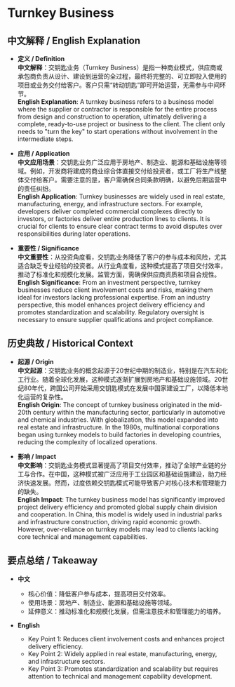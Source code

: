 # Turnkey Business

## 中文解释 / English Explanation

* **定义 / Definition**  
  **中文解释**：交钥匙业务（Turnkey Business）是指一种商业模式，供应商或承包商负责从设计、建设到运营的全过程，最终将完整的、可立即投入使用的项目或业务交付给客户。客户只需“转动钥匙”即可开始运营，无需参与中间环节。  
  **English Explanation**: A turnkey business refers to a business model where the supplier or contractor is responsible for the entire process from design and construction to operation, ultimately delivering a complete, ready-to-use project or business to the client. The client only needs to "turn the key" to start operations without involvement in the intermediate steps.

* **应用 / Application**  
  **中文应用场景**：交钥匙业务广泛应用于房地产、制造业、能源和基础设施等领域。例如，开发商将建成的商业综合体直接交付给投资者，或工厂将生产线整体交付给客户。需要注意的是，客户需确保合同条款明确，以避免后期运营中的责任纠纷。  
  **English Application**: Turnkey businesses are widely used in real estate, manufacturing, energy, and infrastructure sectors. For example, developers deliver completed commercial complexes directly to investors, or factories deliver entire production lines to clients. It is crucial for clients to ensure clear contract terms to avoid disputes over responsibilities during later operations.

* **重要性 / Significance**  
  **中文重要性**：从投资角度看，交钥匙业务降低了客户的参与成本和风险，尤其适合缺乏专业经验的投资者。从行业角度看，这种模式提高了项目交付效率，推动了标准化和规模化发展。监管方面，需确保供应商资质和项目合规性。  
  **English Significance**: From an investment perspective, turnkey businesses reduce client involvement costs and risks, making them ideal for investors lacking professional expertise. From an industry perspective, this model enhances project delivery efficiency and promotes standardization and scalability. Regulatory oversight is necessary to ensure supplier qualifications and project compliance.

## 历史典故 / Historical Context

* **起源 / Origin**  
  **中文起源**：交钥匙业务的概念起源于20世纪中期的制造业，特别是在汽车和化工行业。随着全球化发展，这种模式逐渐扩展到房地产和基础设施领域。20世纪80年代，跨国公司开始采用交钥匙模式在发展中国家建设工厂，以降低本地化运营的复杂性。  
  **English Origin**: The concept of turnkey business originated in the mid-20th century within the manufacturing sector, particularly in automotive and chemical industries. With globalization, this model expanded into real estate and infrastructure. In the 1980s, multinational corporations began using turnkey models to build factories in developing countries, reducing the complexity of localized operations.

* **影响 / Impact**  
  **中文影响**：交钥匙业务模式显著提高了项目交付效率，推动了全球产业链的分工与合作。在中国，这种模式被广泛应用于工业园区和基础设施建设，助力经济快速发展。然而，过度依赖交钥匙模式可能导致客户对核心技术和管理能力的缺失。  
  **English Impact**: The turnkey business model has significantly improved project delivery efficiency and promoted global supply chain division and cooperation. In China, this model is widely used in industrial parks and infrastructure construction, driving rapid economic growth. However, over-reliance on turnkey models may lead to clients lacking core technical and management capabilities.

## 要点总结 / Takeaway

* **中文**  
  - 核心价值：降低客户参与成本，提高项目交付效率。  
  - 使用场景：房地产、制造业、能源和基础设施等领域。  
  - 延伸意义：推动标准化和规模化发展，但需注意技术和管理能力的培养。  

* **English**  
  - Key Point 1: Reduces client involvement costs and enhances project delivery efficiency.  
  - Key Point 2: Widely applied in real estate, manufacturing, energy, and infrastructure sectors.  
  - Key Point 3: Promotes standardization and scalability but requires attention to technical and management capability development.